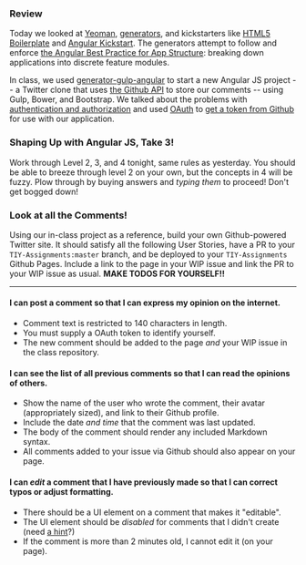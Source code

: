 ### Review

Today we looked at [Yeoman](http://yeoman.io), [generators](https://www.npmjs.org/search?q=generator), and kickstarters like [HTML5 Boilerplate](http://html5boilerplate.com/) and [Angular Kickstart](https://github.com/vesparny/angular-kickstart). The generators attempt to follow and enforce [the Angular Best Practice for App Structure](http://j.mp/1qtH9Ol): breaking down applications into discrete feature modules.

In class, we used [generator-gulp-angular](https://github.com/Swiip/generator-gulp-angular) to start a new Angular JS project -- a Twitter clone that uses [the Github API](http://developer.github.com/v3) to store our comments -- using Gulp, Bower, and Bootstrap. We talked about the problems with [authentication and authorization](http://stackoverflow.com/questions/6556522/authentication-versus-authorization) and used [OAuth](http://oauth.net/) to [get a token from Github](https://github.com/settings/applications) for use with our application.

### Shaping Up with Angular JS, Take 3!

Work through Level 2, 3, and 4 tonight, same rules as yesterday. You should be able to breeze through level 2 on your own, but the concepts in 4 will be fuzzy. Plow through by buying answers and _typing them_ to proceed! Don't get bogged down!

### Look at all the Comments!

Using our in-class project as a reference, build your own Github-powered Twitter site. It should satisfy all the following User Stories, have a PR to your `TIY-Assignments:master` branch, and be deployed to your `TIY-Assignments` Github Pages. Include a link to the page in your WIP issue and link the PR to your WIP issue as usual. **MAKE TODOS FOR YOURSELF!!**

----

#### I can post a comment so that I can express my opinion on the internet.

* Comment text is restricted to 140 characters in length.
* You must supply a OAuth token to identify yourself.
* The new comment should be added to the page _and_ your WIP issue in the class repository.

#### I can see the list of all previous comments so that I can read the opinions of others.

* Show the name of the user who wrote the comment, their avatar (appropriately sized), and link to their Github profile.
* Include the date _and time_ that the comment was last updated.
* The body of the comment should render any included Markdown syntax.
* All comments added to your issue via Github should also appear on your page.

#### I can _edit_ a comment that I have previously made so that I can correct typos or adjust formatting.

* There should be a UI element on a comment that makes it "editable".
* The UI element should be _disabled_ for comments that I didn't create (need [a hint](https://developer.github.com/v3/users/#get-the-authenticated-user)?)
* If the comment is more than 2 minutes old, I cannot edit it (on your page).


